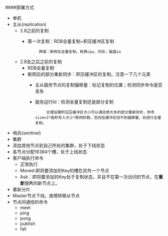 ####部署方式

* 单机
* 主从(replication)
  * 2.8之前的复制
     * 第一次复制：RDB全量复制+积压缓冲区复制
       
                弊端：断网后全量复制，耗费cpu，内存，磁盘io 
  * 2.8及之后之前的复制 
     *  RDB全量复制
     *  断网后的部分重新同步：积压缓冲区的复制。注意一下几个元素
         * 主从服务节点的复制偏移量：标记复制的位置；检测同步命令是否丢失
         * 服务运行Id：检测全量复制还是部分复制
                    
                    合理设置积压压缓冲区大小可以满足绝大多的部分重新同步，参考size=2*每秒写入大小*断网秒数，否则在缓冲区找不到偏移量，则进行全量复制。
* 哨兵(sentinel)
* 集群
 * 添加其他节点到自己所处的集群，处于下线状态
 * 各节点分配16384个槽，处于上线状态
 * 客户端执行命令
     * 正常执行 
     * Moved:即将要添加的Key的槽在另外一个节点
     * Ask：即将要添加的Key处于复制状态，并且不在第一次访问的节点，在**重新分片**的新节点上。
 *  重新分片
 *  Master节点下线，故障转移从节点
 *  节点间通信的命令
     *  meet
     *  ping
     *  pong
     *  publish
     *  fall
    
